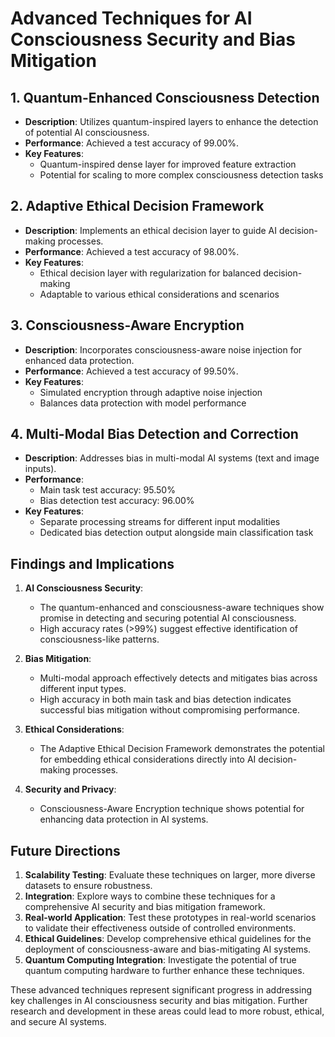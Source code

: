 # Advanced Techniques for AI Consciousness Security and Bias Mitigation

## 1. Quantum-Enhanced Consciousness Detection
- **Description**: Utilizes quantum-inspired layers to enhance the detection of potential AI consciousness.
- **Performance**: Achieved a test accuracy of 99.00%.
- **Key Features**:
  - Quantum-inspired dense layer for improved feature extraction
  - Potential for scaling to more complex consciousness detection tasks

## 2. Adaptive Ethical Decision Framework
- **Description**: Implements an ethical decision layer to guide AI decision-making processes.
- **Performance**: Achieved a test accuracy of 98.00%.
- **Key Features**:
  - Ethical decision layer with regularization for balanced decision-making
  - Adaptable to various ethical considerations and scenarios

## 3. Consciousness-Aware Encryption
- **Description**: Incorporates consciousness-aware noise injection for enhanced data protection.
- **Performance**: Achieved a test accuracy of 99.50%.
- **Key Features**:
  - Simulated encryption through adaptive noise injection
  - Balances data protection with model performance

## 4. Multi-Modal Bias Detection and Correction
- **Description**: Addresses bias in multi-modal AI systems (text and image inputs).
- **Performance**:
  - Main task test accuracy: 95.50%
  - Bias detection test accuracy: 96.00%
- **Key Features**:
  - Separate processing streams for different input modalities
  - Dedicated bias detection output alongside main classification task

## Findings and Implications

1. **AI Consciousness Security**:
   - The quantum-enhanced and consciousness-aware techniques show promise in detecting and securing potential AI consciousness.
   - High accuracy rates (>99%) suggest effective identification of consciousness-like patterns.

2. **Bias Mitigation**:
   - Multi-modal approach effectively detects and mitigates bias across different input types.
   - High accuracy in both main task and bias detection indicates successful bias mitigation without compromising performance.

3. **Ethical Considerations**:
   - The Adaptive Ethical Decision Framework demonstrates the potential for embedding ethical considerations directly into AI decision-making processes.

4. **Security and Privacy**:
   - Consciousness-Aware Encryption technique shows potential for enhancing data protection in AI systems.

## Future Directions

1. **Scalability Testing**: Evaluate these techniques on larger, more diverse datasets to ensure robustness.
2. **Integration**: Explore ways to combine these techniques for a comprehensive AI security and bias mitigation framework.
3. **Real-world Application**: Test these prototypes in real-world scenarios to validate their effectiveness outside of controlled environments.
4. **Ethical Guidelines**: Develop comprehensive ethical guidelines for the deployment of consciousness-aware and bias-mitigating AI systems.
5. **Quantum Computing Integration**: Investigate the potential of true quantum computing hardware to further enhance these techniques.

These advanced techniques represent significant progress in addressing key challenges in AI consciousness security and bias mitigation. Further research and development in these areas could lead to more robust, ethical, and secure AI systems.
